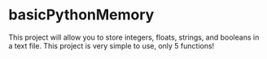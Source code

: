 # basicPythonMemory
This project will allow you to store integers, floats, strings, and booleans in a text file. This project is very simple to use, only 5 functions!
